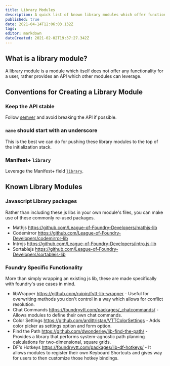 ```yaml
---
title: Library Modules
description: A quick list of known library modules which offer functionality for other modules to extend.
published: true
date: 2021-04-14T12:06:03.132Z
tags: 
editor: markdown
dateCreated: 2021-02-02T19:37:27.342Z
---
```


## What is a library module?

A library module is a module which itself does not offer any functionality for a user, rather provides an API which other modules can leverage.

## Conventions for Creating a Library Module

### Keep the API stable
Follow [semver](https://semver.org/) and avoid breaking the API if possible.

### `name` should start with an underscore
This is the best we can do for pushing these library modules to the top of the initialization stack.

### Manifest+ `library`
Leverage the Manifest+ field [`library`](https://foundryvtt.wiki/en/development/manifest-plus#library).

## Known Library Modules

### Javascript Library packages
Rather than including these js libs in your own module's files, you can make use of these commonly re-used packages.

- Mathjs https://github.com/League-of-Foundry-Developers/mathjs-lib
- Codemirror https://github.com/League-of-Foundry-Developers/codemirror-lib
- Introjs https://github.com/League-of-Foundry-Developers/intro.js-lib
- Sortablejs https://github.com/League-of-Foundry-Developers/sortablejs-lib


### Foundry Specific Functionality

More than simply wrapping an existing js lib, these are made specifically with foundry's use cases in mind.

- libWrapper https://github.com/ruipin/fvtt-lib-wrapper - Useful for overwriting methods you don't control in a way which allows for conflict resolution.
- Chat Commands https://foundryvtt.com/packages/_chatcommands/ - Allows modules to define their own chat commands.
- Color Settings https://github.com/ardittristan/VTTColorSettings - Adds color picker as settings option and form option.
- Find the Path https://github.com/dwonderley/lib-find-the-path/ - Provides a library that performs system-agnostic path planning calculations for two-dimensional, square grids.
- DF's Hotkeys https://foundryvtt.com/packages/lib-df-hotkeys/ - It allows modules to register their own Keyboard Shortcuts and gives way for users to then customize those hotkey bindings.





